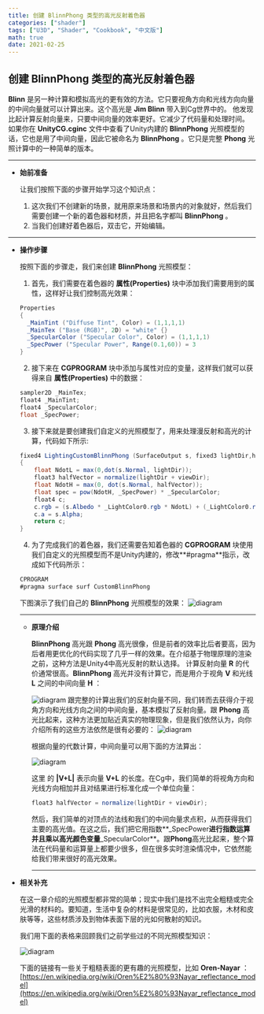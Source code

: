 ```yaml
---
title: 创建 BlinnPhong 类型的高光反射着色器
categories: ["shader"]
tags: ["U3D", "Shader", "Cookbook", "中文版"]
math: true
date: 2021-02-25
---
```

## 创建 BlinnPhong 类型的高光反射着色器

**Blinn** 是另一种计算和模拟高光的更有效的方法。它只要视角方向和光线方向向量的中间向量就可以计算出来。这个高光是 **Jim Blinn** 带入到Cg世界中的。 他发现比起计算反射向量来，只要中间向量的效率更好。它减少了代码量和处理时间。 如果你在 **UnityCG.cginc** 文件中查看了Unity内建的 **BlinnPhong** 光照模型的话，它也是用了中间向量，因此它被命名为 **BlinnPhong** 。它只是完整 **Phong** 光照计算中的一种简单的版本。

***




- **始前准备**

  让我们按照下面的步骤开始学习这个知识点：

  1. 这次我们不创建新的场景，就用原来场景和场景内的对象就好，然后我们需要创建一个新的着色器和材质，并且把名字都叫 **BlinnPhong** 。
  2. 当我们创建好着色器后，双击它，开始编辑。


***




- **操作步骤**

  按照下面的步骤走，我们来创建 **BlinnPhong** 光照模型：
  1. 首先，我们需要在着色器的 **属性(Properties)** 块中添加我们需要用到的属性，这样好让我们控制高光效果：
  ```c#
  Properties
  {
    _MainTint ("Diffuse Tint", Color) = (1,1,1,1)
    _MainTex ("Base (RGB)", 2D) = "white" {}
    _SpecularColor ("Specular Color", Color) = (1,1,1,1)
    _SpecPower ("Specular Power", Range(0.1,60)) = 3
  }
  ```
  2. 接下来在 **CGPROGRAM** 块中添加与属性对应的变量，这样我们就可以获得来自 **属性(Properties)** 中的数据：
  ```c#
  sampler2D _MainTex;
  float4 _MainTint;
  float4 _SpecularColor;
  float _SpecPower;
  ```
  3. 接下来就是要创建我们自定义的光照模型了，用来处理漫反射和高光的计算，代码如下所示:
  ```c#
  fixed4 LightingCustomBlinnPhong (SurfaceOutput s, fixed3 lightDir,half3 viewDir, fixed atten)
  {
      float NdotL = max(0,dot(s.Normal, lightDir));
      float3 halfVector = normalize(lightDir + viewDir);
      float NdotH = max(0, dot(s.Normal, halfVector));
      float spec = pow(NdotH, _SpecPower) * _SpecularColor;
      float4 c;
      c.rgb = (s.Albedo * _LightColor0.rgb * NdotL) + (_LightColor0.rgb * _SpecularColor.rgb * spec) * atten;
      c.a = s.Alpha;
      return c;
  }
  ```
  4. 为了完成我们的着色器，我们还需要告知着色器的 **CGPROGRAM** 块使用我们自定义的光照模型而不是Unity内建的，修改**#pragma**指示，改成如下代码所示：
  ```c#
  CPROGRAM
  #pragma surface surf CustomBlinnPhong
  ```
  下图演示了我们自己的 **BlinnPhong** 光照模型的效果：
  ![diagram](/game-tech-post/img/shader_book/diagram41.png)

  ***




  - **原理介绍**

    **BlinnPhong** 高光跟 **Phong** 高光很像，但是前者的效率比后者要高，因为后者用更优化的代码实现了几乎一样的效果。在介绍基于物理原理的渲染之前，这种方法是Unity4中高光反射的默认选择。
    计算反射向量 **R** 的代价通常很高。**BlinnPhong** 高光并没有计算它，而是用介于视角 **V** 和光线 **L** 之间的中间向量 **H** ：

    ![diagram](/game-tech-post/img/shader_book/diagram42.png)
    跟完整的计算出我们的反射向量不同，我们转而去获得介于视角方向和光线方向之间的中间向量，基本模拟了反射向量。跟 **Phong** 高光比起来，这种方法更加贴近真实的物理现象，但是我们依然认为，向你介绍所有的这些方法依然是很有必要的：
    ![diagram](/game-tech-post/img/shader_book/diagram117.png)
    
    根据向量的代数计算，中间向量可以用下面的方法算出：
    
    ![diagram](/game-tech-post/img/shader_book/diagram118.png)
    
    这里 的 **\|V+L\|** 表示向量 **V+L** 的长度。在Cg中，我们简单的将视角方向和光线方向相加并且对结果进行标准化成一个单位向量：
    ```c#
    float3 halfVector = normalize(lightDir + viewDir);  
    ```
    然后，我们简单的对顶点的法线和我们的中间向量求点积，从而获得我们主要的高光值。在这之后，我们把它用指数**_SpecPower**进行指数运算并且乘以高光颜色变量**_SpecularColor**。跟**Phong**高光比起来，整个算法在代码量和运算量上都要少很多，但在很多实时渲染情况中，它依然能给我们带来很好的高光效果。 

    ***




- **相关补充**

  在这一章介绍的光照模型都非常的简单；现实中我们是找不出完全粗糙或完全光滑的材料的。要知道，生活中复杂的材料是很常见的，比如衣服，木材和皮肤等等，这些材质涉及到物体表面下层的光如何散射的知识。

  我们用下面的表格来回顾我们之前学些过的不同光照模型知识：

  ![diagram](/game-tech-post/img/shader_book/diagram119.png)
    
  下面的链接有一些关于粗糙表面的更有趣的光照模型，比如 **Oren-Nayar** ：   
  [https://en.wikipedia.org/wiki/Oren%E2%80%93Nayar_reflectance_model](https://en.wikipedia.org/wiki/Oren%E2%80%93Nayar_reflectance_model)

